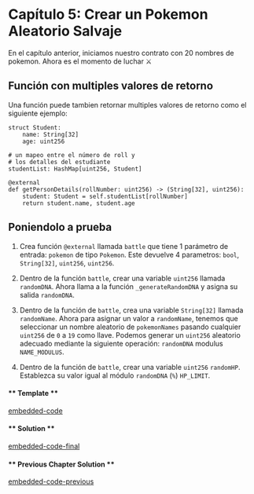 <!-- Add translation for the following page: https://vyper.fun/#/2/random_wild_pokemon
Do NOT change the code below. The below code runs the code editor -->

# Capítulo 5: Crear un Pokemon Aleatorio Salvaje

En el capítulo anterior, iniciamos nuestro contrato con 20 nombres de pokemon. Ahora es el momento de luchar ⚔️

## Función con multiples valores de retorno

Una función puede tambien retornar multiples valores de retorno como el siguiente ejemplo:

    struct Student:
        name: String[32]
        age: uint256

    # un mapeo entre el número de roll y
    # los detalles del estudiante
    studentList: HashMap[uint256, Student]

    @external
    def getPersonDetails(rollNumber: uint256) -> (String[32], uint256):
        student: Student = self.studentList[rollNumber]
        return student.name, student.age

## Poniendolo a prueba

1. Crea función `@external` llamada `battle` que tiene 1 parámetro de entrada: `pokemon` de tipo `Pokemon`. Este devuelve 4 parametros: `bool`, `String[32]`, `uint256`, `uint256`.

2. Dentro de la función `battle`, crear una variable `uint256` llamada `randomDNA`. Ahora llama a la función `_generateRandomDNA` y asigna su salida `randomDNA`.

3. Dentro de la función de `battle`, crea una variable `String[32]` llamada `randomName`. Ahora para asignar un valor a `randomName`, tenemos que seleccionar un nombre aleatorio de `pokemonNames` pasando cualquier `uint256` de `0` a `19` como llave. Podemos generar un `uint256` aleatorio adecuado mediante la siguiente operación: `randomDNA` modulus `NAME_MODULUS`.

4. Dentro de la función de `battle`, crear una variable `uint256` `randomHP`. Establezca su valor igual al módulo `randomDNA` (`%`) `HP_LIMIT`.

<!-- tabs:start -->

#### ** Template **

[embedded-code](../assets/2/2.5-template-code.vy ':include :type=code embed-template')

#### ** Solution **

[embedded-code-final](../assets/2/2.5-finished-code.vy ':include :type=code embed-final')

#### ** Previous Chapter Solution **

[embedded-code-previous](../assets/2/2.4-finished-code.vy ':include :type=code embed-previous')

<!-- tabs:end -->
